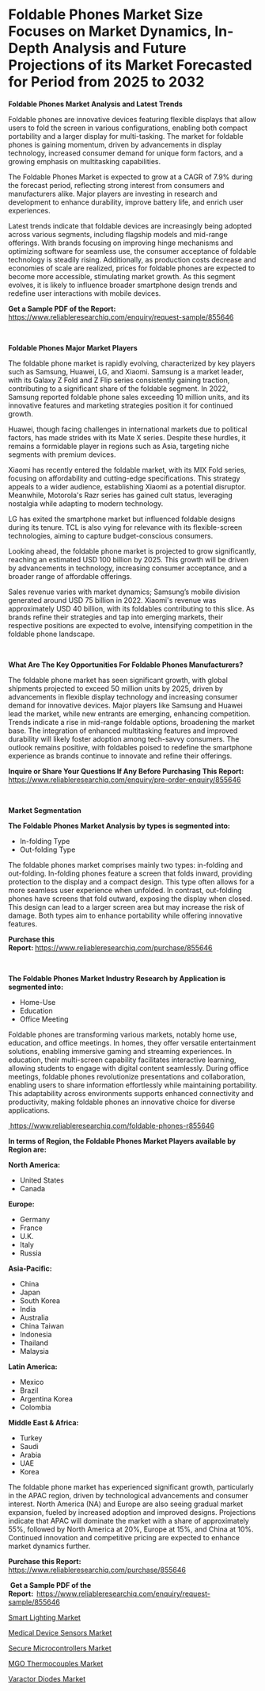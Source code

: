 <p><h1>Foldable Phones Market Size Focuses on Market Dynamics, In-Depth Analysis and Future Projections of its Market Forecasted for Period from 2025 to 2032</h1></p><p><strong>Foldable Phones Market Analysis and Latest Trends</strong></p>
<p><p>Foldable phones are innovative devices featuring flexible displays that allow users to fold the screen in various configurations, enabling both compact portability and a larger display for multi-tasking. The market for foldable phones is gaining momentum, driven by advancements in display technology, increased consumer demand for unique form factors, and a growing emphasis on multitasking capabilities.</p><p>The Foldable Phones Market is expected to grow at a CAGR of 7.9% during the forecast period, reflecting strong interest from consumers and manufacturers alike. Major players are investing in research and development to enhance durability, improve battery life, and enrich user experiences. </p><p>Latest trends indicate that foldable devices are increasingly being adopted across various segments, including flagship models and mid-range offerings. With brands focusing on improving hinge mechanisms and optimizing software for seamless use, the consumer acceptance of foldable technology is steadily rising. Additionally, as production costs decrease and economies of scale are realized, prices for foldable phones are expected to become more accessible, stimulating market growth. As this segment evolves, it is likely to influence broader smartphone design trends and redefine user interactions with mobile devices.</p></p>
<p><strong>Get a Sample PDF of the Report:&nbsp;</strong> <a href="https://www.reliableresearchiq.com/enquiry/request-sample/855646?utm_campaign=103&utm_medium=2&utm_source=Github&utm_content=ia&utm_term=06042025&utm_id=foldable-phones">https://www.reliableresearchiq.com/enquiry/request-sample/855646</a></p>
<p>&nbsp;</p>
<p><strong>Foldable Phones Major Market Players</strong></p>
<p><p>The foldable phone market is rapidly evolving, characterized by key players such as Samsung, Huawei, LG, and Xiaomi. Samsung is a market leader, with its Galaxy Z Fold and Z Flip series consistently gaining traction, contributing to a significant share of the foldable segment. In 2022, Samsung reported foldable phone sales exceeding 10 million units, and its innovative features and marketing strategies position it for continued growth.</p><p>Huawei, though facing challenges in international markets due to political factors, has made strides with its Mate X series. Despite these hurdles, it remains a formidable player in regions such as Asia, targeting niche segments with premium devices.</p><p>Xiaomi has recently entered the foldable market, with its MIX Fold series, focusing on affordability and cutting-edge specifications. This strategy appeals to a wider audience, establishing Xiaomi as a potential disruptor. Meanwhile, Motorola's Razr series has gained cult status, leveraging nostalgia while adapting to modern technology.</p><p>LG has exited the smartphone market but influenced foldable designs during its tenure. TCL is also vying for relevance with its flexible-screen technologies, aiming to capture budget-conscious consumers.</p><p>Looking ahead, the foldable phone market is projected to grow significantly, reaching an estimated USD 100 billion by 2025. This growth will be driven by advancements in technology, increasing consumer acceptance, and a broader range of affordable offerings.</p><p>Sales revenue varies with market dynamics; Samsung’s mobile division generated around USD 75 billion in 2022. Xiaomi's revenue was approximately USD 40 billion, with its foldables contributing to this slice. As brands refine their strategies and tap into emerging markets, their respective positions are expected to evolve, intensifying competition in the foldable phone landscape.</p></p>
<p>&nbsp;</p>
<p><strong>What Are The Key Opportunities For Foldable Phones Manufacturers?</strong></p>
<p><p>The foldable phone market has seen significant growth, with global shipments projected to exceed 50 million units by 2025, driven by advancements in flexible display technology and increasing consumer demand for innovative devices. Major players like Samsung and Huawei lead the market, while new entrants are emerging, enhancing competition. Trends indicate a rise in mid-range foldable options, broadening the market base. The integration of enhanced multitasking features and improved durability will likely foster adoption among tech-savvy consumers. The outlook remains positive, with foldables poised to redefine the smartphone experience as brands continue to innovate and refine their offerings.</p></p>
<p><strong>Inquire or Share Your Questions If Any Before Purchasing This Report:</strong> <a href="https://www.reliableresearchiq.com/enquiry/pre-order-enquiry/855646?utm_campaign=103&utm_medium=2&utm_source=Github&utm_content=ia&utm_term=06042025&utm_id=foldable-phones">https://www.reliableresearchiq.com/enquiry/pre-order-enquiry/855646</a></p>
<p>&nbsp;</p>
<p><strong>Market Segmentation</strong></p>
<p><strong>The Foldable Phones Market Analysis by types is segmented into:</strong></p>
<p><ul><li>In-folding Type</li><li>Out-folding Type</li></ul></p>
<p><p>The foldable phones market comprises mainly two types: in-folding and out-folding. In-folding phones feature a screen that folds inward, providing protection to the display and a compact design. This type often allows for a more seamless user experience when unfolded. In contrast, out-folding phones have screens that fold outward, exposing the display when closed. This design can lead to a larger screen area but may increase the risk of damage. Both types aim to enhance portability while offering innovative features.</p></p>
<p><strong>Purchase this Report:&nbsp;</strong><a href="https://www.reliableresearchiq.com/purchase/855646?utm_campaign=103&utm_medium=2&utm_source=Github&utm_content=ia&utm_term=06042025&utm_id=foldable-phones">https://www.reliableresearchiq.com/purchase/855646</a></p>
<p>&nbsp;</p>
<p><strong>The Foldable Phones Market Industry Research by Application is segmented into:</strong></p>
<p><ul><li>Home-Use</li><li>Education</li><li>Office Meeting</li></ul></p>
<p><p>Foldable phones are transforming various markets, notably home use, education, and office meetings. In homes, they offer versatile entertainment solutions, enabling immersive gaming and streaming experiences. In education, their multi-screen capability facilitates interactive learning, allowing students to engage with digital content seamlessly. During office meetings, foldable phones revolutionize presentations and collaboration, enabling users to share information effortlessly while maintaining portability. This adaptability across environments supports enhanced connectivity and productivity, making foldable phones an innovative choice for diverse applications.</p></p>
<p><a href="https://www.reliableresearchiq.com/foldable-phones-r855646?utm_campaign=103&utm_medium=2&utm_source=Github&utm_content=ia&utm_term=06042025&utm_id=foldable-phones">&nbsp;https://www.reliableresearchiq.com/foldable-phones-r855646</a></p>
<p><strong>In terms of Region, the Foldable Phones Market Players available by Region are:</strong></p>
<p>
    <p> <strong> North America: </strong>
        <ul>
            <li>United States</li>
            <li>Canada</li>
        </ul>
        </p> 
    <p> <strong> Europe: </strong>
        <ul>
            <li>Germany</li>
            <li>France</li>
            <li>U.K.</li>
            <li>Italy</li>
            <li>Russia</li>
        </ul>
        </p> 
    <p> <strong> Asia-Pacific: </strong>
        <ul>
            <li>China</li>
            <li>Japan</li>
            <li>South Korea</li>
            <li>India</li>
            <li>Australia</li>
            <li>China Taiwan</li>
            <li>Indonesia</li>
            <li>Thailand</li>
            <li>Malaysia</li>
        </ul>
        </p> 
    <p> <strong> Latin America: </strong>
        <ul>
            <li>Mexico</li>
            <li>Brazil</li>
            <li>Argentina Korea</li>
            <li>Colombia</li>
        </ul>
        </p> 
    <p> <strong> Middle East & Africa: </strong>
        <ul>
            <li>Turkey</li>
            <li>Saudi</li>
            <li>Arabia</li>
            <li>UAE</li>
            <li>Korea</li>
        </ul>
    </p>
    </p>
<p><p>The foldable phone market has experienced significant growth, particularly in the APAC region, driven by technological advancements and consumer interest. North America (NA) and Europe are also seeing gradual market expansion, fueled by increased adoption and improved designs. Projections indicate that APAC will dominate the market with a share of approximately 55%, followed by North America at 20%, Europe at 15%, and China at 10%. Continued innovation and competitive pricing are expected to enhance market dynamics further.</p></p>
<p><strong>Purchase this Report: </strong><a href="https://www.reliableresearchiq.com/purchase/855646?utm_campaign=103&utm_medium=2&utm_source=Github&utm_content=ia&utm_term=06042025&utm_id=foldable-phones">https://www.reliableresearchiq.com/purchase/855646</a></p>
<p>&nbsp;<strong>Get a Sample PDF of the Report:&nbsp;&nbsp;</strong><a href="https://www.reliableresearchiq.com/enquiry/request-sample/855646?utm_campaign=103&utm_medium=2&utm_source=Github&utm_content=ia&utm_term=06042025&utm_id=foldable-phones">https://www.reliableresearchiq.com/enquiry/request-sample/855646</a></p>
<p><strong></strong></p>
<p><p><a href="https://github.com/yakobotege/Market-Research-Report-List-1/blob/main/smart-lighting-market.md?utm_campaign=103&utm_medium=2&utm_source=Github&utm_content=ia&utm_term=06042025&utm_id=foldable-phones">Smart Lighting Market</a></p><p><a href="https://github.com/siriocooch4a/Market-Research-Report-List-1/blob/main/medical-device-sensors-market.md?utm_campaign=103&utm_medium=2&utm_source=Github&utm_content=ia&utm_term=06042025&utm_id=foldable-phones">Medical Device Sensors Market</a></p><p><a href="https://github.com/pupekironim/Market-Research-Report-List-1/blob/main/secure-microcontrollers-market.md?utm_campaign=103&utm_medium=2&utm_source=Github&utm_content=ia&utm_term=06042025&utm_id=foldable-phones">Secure Microcontrollers Market</a></p><p><a href="https://github.com/sakuniniray98/Market-Research-Report-List-1/blob/main/mgo-thermocouples-market.md?utm_campaign=103&utm_medium=2&utm_source=Github&utm_content=ia&utm_term=06042025&utm_id=foldable-phones">MGO Thermocouples Market</a></p><p><a href="https://github.com/ertssmelov0/Market-Research-Report-List-1/blob/main/varactor-diodes-market.md?utm_campaign=103&utm_medium=2&utm_source=Github&utm_content=ia&utm_term=06042025&utm_id=foldable-phones">Varactor Diodes Market</a></p></p>